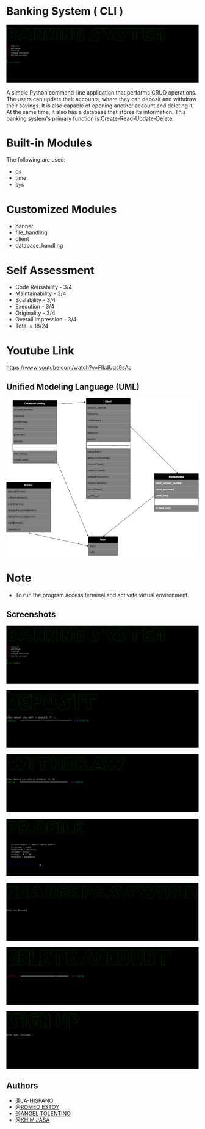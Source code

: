 # Banking System ( CLI )

![Banner](/images/s1.png)

A simple Python command-line application that performs CRUD operations.
The users can update their accounts, where they can deposit and withdraw their savings. It is also capable of opening another account and deleting it. At the same time, it also has a database that stores its information. This banking system's primary function is Create-Read-Update-Delete.


# Built-in Modules 

The following are used:
- os
- time
- sys

# Customized Modules
- banner
- file_handling
- client
- database_handling

# Self Assessment

- Code Reusability   - 3/4
- Maintainability    - 3/4
- Scalability        - 3/4
- Execution          - 3/4
- Originality        - 3/4
- Overall Impression - 3/4
- Total = 18/24

# Youtube Link

https://www.youtube.com/watch?v=FIkdUqs9sAc

##  Unified Modeling Language (UML)

![UML](/images/uml.png)

# Note

- To run the program access terminal and activate virtual environment.


## Screenshots

![App Screenshot](/images/s1.png)

![App Screenshot](/images/s2.png)

![App Screenshot](/images/s3.png)

![App Screenshot](/images/s4.png)

![App Screenshot](/images/s5.png)

![App Screenshot](/images/s6.png)

![App Screenshot](/images/s7.png)

## Authors

- [@JA-HISPANO](https://github.com/JAhispano24)
- [@ROMEO ESTOY](https://github.com/gela0514)
- [@ANGEL TOLENTINO](https://github.com/KIMJASA)
- [@KHIM JASA](https://github.com/Romeo0101)
